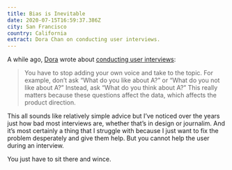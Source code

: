 ```yaml
---
title: Bias is Inevitable
date: 2020-07-15T16:59:37.386Z
city: San Francisco
country: California
extract: Dora Chan on conducting user interviews.
---
```

A while ago, [Dora](https://twitter.com/doralchan?lang=en) wrote about [conducting user interviews](https://blog.prototypr.io/avoiding-bias-in-user-interviews-d23aa2fb4fd2): 

> You have to stop adding your own voice and take to the topic. For example, don’t ask “What do you like about A?” or “What do you not like about A?” Instead, ask “What do you think about A?” This really matters because these questions affect the data, which affects the product direction.

This all sounds like relatively simple advice but I’ve noticed over the years just how bad most interviews are, whether that’s in design or journalim. And it’s most certainly a thing that I struggle with because I just want to fix the problem desperately and give them help. But you cannot help the user during an interview.

You just have to sit there and wince.